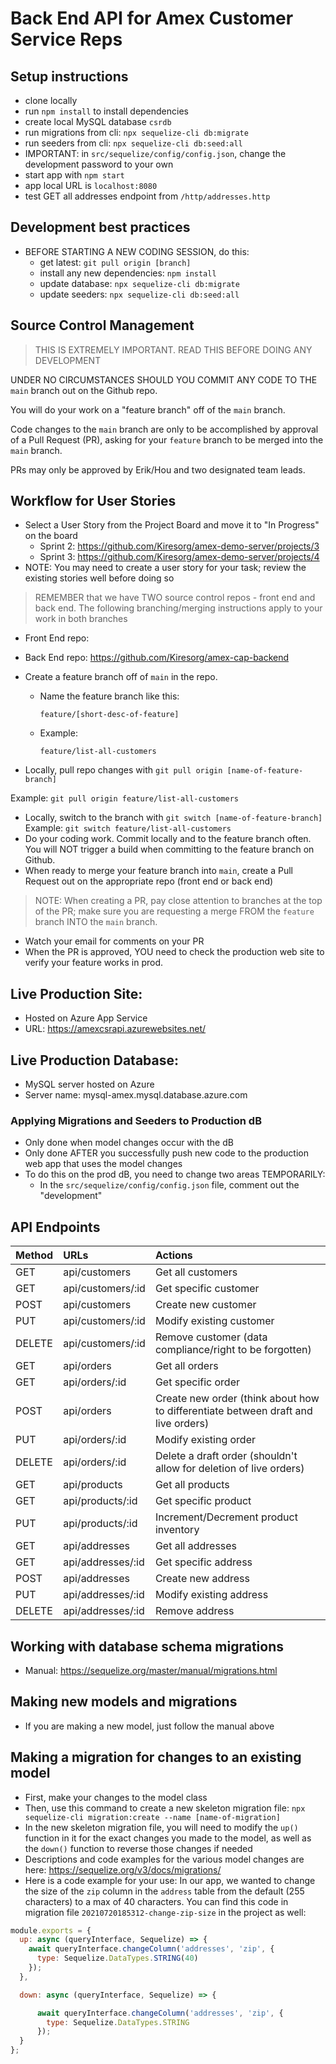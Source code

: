 # Back End API for Amex Customer Service Reps

## Setup instructions
- clone locally
- run ```npm install``` to install dependencies
- create local MySQL database ```csrdb```
- run migrations from cli: ```npx sequelize-cli db:migrate```
- run seeders from cli: ```npx sequelize-cli db:seed:all```
- IMPORTANT: in ```src/sequelize/config/config.json```, change the development password to your own
- start app with ```npm start```
- app local URL is ```localhost:8080```
- test GET all addresses endpoint from ```/http/addresses.http```

## Development best practices
- BEFORE STARTING A NEW CODING SESSION, do this:
    - get latest: ```git pull origin [branch]```
    - install any new dependencies: ```npm install```
    - update database: ```npx sequelize-cli db:migrate``` 
    - update seeders: ```npx sequelize-cli db:seed:all```

## Source Control Management
> THIS IS EXTREMELY IMPORTANT. READ THIS BEFORE DOING ANY DEVELOPMENT

UNDER NO CIRCUMSTANCES SHOULD YOU COMMIT ANY CODE TO THE ```main``` branch out on the Github repo. 

You will do your work on a "feature branch" off of the ```main``` branch.

Code changes to the ```main``` branch are only to be accomplished by approval of a Pull Request (PR), asking for your ```feature``` branch to be merged into the ```main``` branch.

PRs may only be approved by Erik/Hou and two designated team leads.

## Workflow for User Stories
- Select a User Story from the Project Board and move it to "In Progress" on the board
  - Sprint 2: https://github.com/Kiresorg/amex-demo-server/projects/3
  - Sprint 3: https://github.com/Kiresorg/amex-demo-server/projects/4
- NOTE: You may need to create a user story for your task; review the existing stories well before doing so
> REMEMBER that we have TWO source control repos - front end and back end. The following branching/merging instructions apply to your work in both branches
- Front End repo: 
- Back End repo: https://github.com/Kiresorg/amex-cap-backend

- Create a feature branch off of ```main``` in the repo.
  - Name the feature branch like this:

    ```feature/[short-desc-of-feature]```
  - Example:

    ```feature/list-all-customers```
- Locally, pull repo changes with ```git pull origin [name-of-feature-branch]```

Example: ```git pull origin feature/list-all-customers```
- Locally, switch to the branch with ```git switch [name-of-feature-branch]```
Example: ```git switch feature/list-all-customers```
- Do your coding work. Commit locally and to the feature branch often. You will NOT trigger a build when committing to the feature branch on Github.
- When ready to merge your feature branch into ```main```, create a Pull Request out on the appropriate repo (front end or back end)

> NOTE: When creating a PR, pay close attention to branches at the top of the PR; make sure you are requesting a merge FROM the ```feature``` branch INTO the ```main``` branch.
- Watch your email for comments on your PR
- When the PR is approved, YOU need to check the production web site to verify your feature works in prod.

## Live Production Site:
- Hosted on Azure App Service
- URL: https://amexcsrapi.azurewebsites.net/

## Live Production Database:
- MySQL server hosted on Azure
- Server name: mysql-amex.mysql.database.azure.com

### Applying Migrations and Seeders to Production dB
- Only done when model changes occur with the dB
- Only done AFTER you successfully push new code to the production web app that uses the model changes
- To do this on the prod dB, you need to change two areas TEMPORARILY:
    - In the ```src/sequelize/config/config.json``` file, comment out the "development" 

## API Endpoints
| Method | URLs | Actions |
| :---   | :--- |    :--- |
|  GET  |  api/customers  |  Get all customers  |
|  GET  |  api/customers/:id  |  Get specific customer  |
|  POST  |  api/customers  |  Create new customer  |
|  PUT  |  api/customers/:id  |  Modify existing customer  |
|  DELETE  |  api/customers/:id  |  Remove customer (data compliance/right to be forgotten)  |
|  GET  |  api/orders  |  Get all orders  |
|  GET  |  api/orders/:id  |  Get specific order  |
|  POST  |  api/orders  |  Create new order (think about how to differentiate between draft and live orders)  |
|  PUT  |  api/orders/:id  |  Modify existing order  |
|  DELETE  |  api/orders/:id  |  Delete a draft order (shouldn't allow for deletion of live orders)  |
|  GET  |  api/products  |  Get all products  |
|  GET  |  api/products/:id  |  Get specific product  |
|  PUT  |  api/products/:id  |  Increment/Decrement product inventory  |
|  GET  |  api/addresses  |  Get all addresses  |
|  GET  |  api/addresses/:id  |  Get specific address  |
|  POST  |  api/addresses  |  Create new address  |
|  PUT  |  api/addresses/:id  |  Modify existing address  |
|  DELETE  |  api/addresses/:id  |  Remove address  |


## Working with database schema migrations
- Manual: https://sequelize.org/master/manual/migrations.html

## Making new models and migrations
- If you are making a new model, just follow the manual above

## Making a migration for changes to an existing model
- First, make your changes to the model class
- Then, use this command to create a new skeleton migration file: ```npx sequelize-cli migration:create --name [name-of-migration]```
- In the new skeleton migration file, you will need to modify the ```up()``` function in it for the exact changes you made to the model, as well as the ```down()``` function to reverse those changes if needed
- Descriptions and code examples for the various model changes are here: https://sequelize.org/v3/docs/migrations/
- Here is a code example for your use: In our app, we wanted to change the size of the ```zip``` column in the ```address``` table from the default (255 characters) to a max of 40 characters. You can find this code in migration file ```20210720185312-change-zip-size``` in the project as well:

```javascript
module.exports = {
  up: async (queryInterface, Sequelize) => {
    await queryInterface.changeColumn('addresses', 'zip', { 
      type: Sequelize.DataTypes.STRING(40)
    });
  },

  down: async (queryInterface, Sequelize) => {

      await queryInterface.changeColumn('addresses', 'zip', {
        type: Sequelize.DataTypes.STRING
      });
  }
};
```
